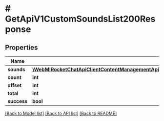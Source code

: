 # # GetApiV1CustomSoundsList200Response

## Properties

Name | Type | Description | Notes
------------ | ------------- | ------------- | -------------
**sounds** | [**\WebMIRocketChatApiClientContentManagementApi\Model\GetApiV1CustomSoundsList200ResponseSoundsInner[]**](GetApiV1CustomSoundsList200ResponseSoundsInner.md) |  | [optional]
**count** | **int** |  | [optional]
**offset** | **int** |  | [optional]
**total** | **int** |  | [optional]
**success** | **bool** |  | [optional]

[[Back to Model list]](../../README.md#models) [[Back to API list]](../../README.md#endpoints) [[Back to README]](../../README.md)
